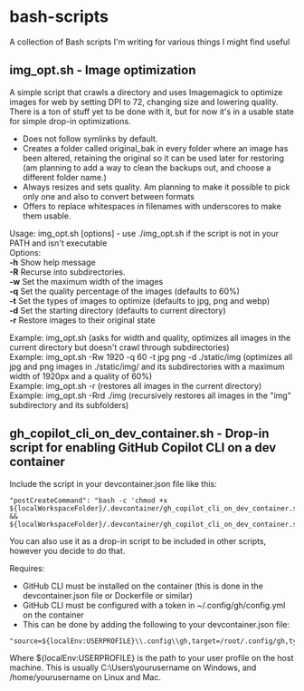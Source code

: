 # bash-scripts
A collection of Bash scripts I'm writing for various things I might find useful

## img_opt.sh - Image optimization

A simple script that crawls a directory and uses Imagemagick to optimize images for web by setting DPI to 72, changing size and lowering quality. There is a ton of stuff yet to be done with it, but for now it's in a usable state for simple drop-in optimizations.
 - Does not follow symlinks by default.
 - Creates a folder called original_bak in every folder where an image has been altered, retaining the original so it can be used later for restoring (am planning to add a way to clean the backups out, and choose a different folder name.)
 - Always resizes and sets quality. Am planning to make it possible to pick only one and also to convert between formats
 - Offers to replace whitespaces in filenames with underscores to make them usable.

Usage: img_opt.sh [options] - use ./img_opt.sh if the script is not in your PATH and isn't executable  
Options:  
**-h** Show help message  
**-R** Recurse into subdirectories.  
**-w** Set the maximum width of the images  
**-q** Set the quality percentage of the images (defaults to 60%)  
**-t** Set the types of images to optimize (defaults to jpg, png and webp)  
**-d** Set the starting directory (defaults to current directory)  
**-r** Restore images to their original state  

Example: img_opt.sh (asks for width and quality, optimizes all images in the current directory but doesn't crawl through subdirectories)  
Example: img_opt.sh -Rw 1920 -q 60 -t jpg png -d ./static/img (optimizes all jpg and png images in ./static/img/ and its subdirectories with a maximum width of 1920px and a quality of 60%)  
Example: img_opt.sh -r (restores all images in the current directory)  
Example: img_opt.sh -Rrd ./img (recursively restores all images in the "img" subdirectory and its subfolders)

## gh_copilot_cli_on_dev_container.sh - Drop-in script for enabling GitHub Copilot CLI on a dev container
Include the script in your devcontainer.json file like this:
```
"postCreateCommand": "bash -c 'chmod +x ${localWorkspaceFolder}/.devcontainer/gh_copilot_cli_on_dev_container.sh && ${localWorkspaceFolder}/.devcontainer/gh_copilot_cli_on_dev_container.sh'",
```
You can also use it as a drop-in script to be included in other scripts, however you decide to do that.

Requires:
 - GitHub CLI must be installed on the container (this is done in the devcontainer.json file or Dockerfile or similar)
 - GitHub CLI must be configured with a token in ~/.config/gh/config.yml on the container
  - This can be done by adding the following to your devcontainer.json file:
  ```
  "source=${localEnv:USERPROFILE}\\.config\\gh,target=/root/.config/gh,type=bind,consistency=cached"
  ```
  Where ${localEnv:USERPROFILE} is the path to your user profile on the host machine. This is usually C:\Users\yourusername on Windows, and /home/yourusername on Linux and Mac.



